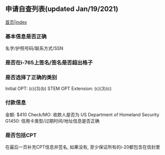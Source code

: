 ## 申请自查列表(updated Jan/19/2021)
[首页](https://ion2014.github.io/OPTActionLogs/index_ch)|[index](https://ion2014.github.io/OPTActionLogs)
### 基本信息是否正确
名字/护照号码/联系方式/SSN

### 是否在i-765上签名/签名是否超出格子

### 是否选择了正确的类别
Initial OPT: (c)(3)(b)
STEM OPT Extension: (c)(3)(c) 

### 付款信息
金额: $410
Check/MO: 收款人是否为 US Department of Homeland Security
G1450: 信用卡类型/过期时间/地址信息是否正确

### 是否包括CPT
在最后一页补充CPT信息并签名, 如果没有, 至少保证所有的i-20都包含在信封里